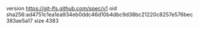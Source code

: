 version https://git-lfs.github.com/spec/v1
oid sha256:ad4751c1ea1ea934eb0ddc46d10b4dbc9d38bc21220c8257e576bec383ae5a17
size 4383
